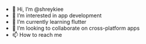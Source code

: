 - 👋 Hi, I’m @shreykiee
- 👀 I’m interested in  app development 
- 🌱 I’m currently learning flutter 
- 💞️ I’m looking to collaborate on cross-platform apps
- 📫 How to reach me 


<!---
shreykiee/shreykiee is a ✨ special ✨ repository because its `README.md` (this file) appears on your GitHub profile.
You can click the Preview link to take a look at your changes.
--->
